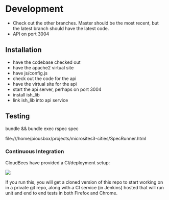 Development
===========
* Check out the other branches. Master should be the most recent, but the latest branch should have the latest code.
* API on port 3004

## Installation

* have the codebase checked out
* have the apache2 virtual site
* have js/config.js
* check out the code for the api
* have the virtual site for the api
* start the api server, perhaps on port 3004
* install ish_lib
* link ish_lib into api service

## Testing

 bundle && bundle exec rspec spec

file:///home/piousbox/projects/microsites3-cities/SpecRunner.html

### Continuous Integration

CloudBees have provided a CI/deployment setup:

<a href="https://grandcentral.cloudbees.com/?CB_clickstart=https://raw.github.com/CloudBees-community/angular-js-clickstart/master/clickstart.json"><img src="https://d3ko533tu1ozfq.cloudfront.net/clickstart/deployInstantly.png"/></a>

If you run this, you will get a cloned version of this repo to start working on in a private git repo, 
along with a CI service (in Jenkins) hosted that will run unit and end to end tests in both Firefox and Chrome.


